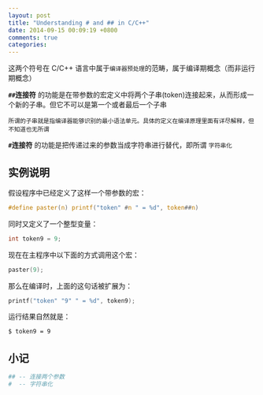 ```yaml
---
layout: post
title: "Understanding # and ## in C/C++"
date: 2014-09-15 00:09:19 +0800
comments: true
categories: 
---
```


这两个符号在 C/C++ 语言中属于`编译器预处理`的范畴，属于编译期概念（而非运行期概念）

**`##`连接符** 的功能是在带参数的宏定义中将两个子串(token)连接起来，从而形成一个新的子串。但它不可以是第一个或者最后一个子串

`所谓的子串就是指编译器能够识别的最小语法单元。具体的定义在编译原理里面有详尽解释，但不知道也无所谓`

**`#`连接符** 的功能是把传递过来的参数当成字符串进行替代，即所谓 `字符串化`

## 实例说明

假设程序中已经定义了这样一个带参数的宏：

```c
#define paster(n) printf("token" #n " = %d", token##n)
```

同时又定义了一个整型变量：

```c
int token9 = 9;
```

现在在主程序中以下面的方式调用这个宏：

```c
paster(9);
```

那么在编译时，上面的这句话被扩展为：

```c
printf("token" "9" " = %d", token9);
```

运行结果自然就是：

```sh
$ token9 = 9
```

## 小记

```sh
## -- 连接两个参数
#  -- 字符串化
```
